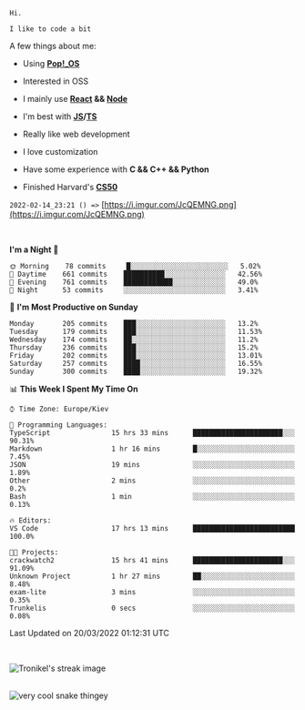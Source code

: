 ```
Hi.

I like to code a bit
```

A few things about me:

-   Using **[Pop!\_OS](https://pop.system76.com/)**

-   Interested in OSS

-   I mainly use **[React](https://reactjs.org/) && [Node](https://nodejs.org/en/)**

-   I'm best with **[JS](https://www.javascript.com/)/[TS](https://www.typescriptlang.org/)**

-   Really like web development

-   I love customization

-   Have some experience with **C && C++ && Python**

-   Finished Harvard's **[CS50](https://cs50.harvard.edu)**

`2022-02-14_23:21 () =>` [https://i.imgur.com/JcQEMNG.png](https://i.imgur.com/JcQEMNG.png)

<br>

<!--START_SECTION:waka-->
**I'm a Night 🦉** 

```text
🌞 Morning    78 commits     █░░░░░░░░░░░░░░░░░░░░░░░░   5.02% 
🌆 Daytime    661 commits    ██████████░░░░░░░░░░░░░░░   42.56% 
🌃 Evening    761 commits    ████████████░░░░░░░░░░░░░   49.0% 
🌙 Night      53 commits     ░░░░░░░░░░░░░░░░░░░░░░░░░   3.41%

```
📅 **I'm Most Productive on Sunday** 

```text
Monday       205 commits    ███░░░░░░░░░░░░░░░░░░░░░░   13.2% 
Tuesday      179 commits    ███░░░░░░░░░░░░░░░░░░░░░░   11.53% 
Wednesday    174 commits    ██░░░░░░░░░░░░░░░░░░░░░░░   11.2% 
Thursday     236 commits    ███░░░░░░░░░░░░░░░░░░░░░░   15.2% 
Friday       202 commits    ███░░░░░░░░░░░░░░░░░░░░░░   13.01% 
Saturday     257 commits    ████░░░░░░░░░░░░░░░░░░░░░   16.55% 
Sunday       300 commits    ████░░░░░░░░░░░░░░░░░░░░░   19.32%

```


📊 **This Week I Spent My Time On** 

```text
⌚︎ Time Zone: Europe/Kiev

💬 Programming Languages: 
TypeScript               15 hrs 33 mins      ██████████████████████░░░   90.31% 
Markdown                 1 hr 16 mins        █░░░░░░░░░░░░░░░░░░░░░░░░   7.45% 
JSON                     19 mins             ░░░░░░░░░░░░░░░░░░░░░░░░░   1.89% 
Other                    2 mins              ░░░░░░░░░░░░░░░░░░░░░░░░░   0.2% 
Bash                     1 min               ░░░░░░░░░░░░░░░░░░░░░░░░░   0.13%

🔥 Editors: 
VS Code                  17 hrs 13 mins      █████████████████████████   100.0%

🐱‍💻 Projects: 
crackwatch2              15 hrs 41 mins      ██████████████████████░░░   91.09% 
Unknown Project          1 hr 27 mins        ██░░░░░░░░░░░░░░░░░░░░░░░   8.48% 
exam-lite                3 mins              ░░░░░░░░░░░░░░░░░░░░░░░░░   0.35% 
Trunkelis                0 secs              ░░░░░░░░░░░░░░░░░░░░░░░░░   0.08%

```


 Last Updated on 20/03/2022 01:12:31 UTC
<!--END_SECTION:waka-->

<br>

<p><img align="center" src="https://github-readme-streak-stats.herokuapp.com/?user=Trunkelis&theme=dark" alt="Tronikel's streak image" /></p>

<br>

<img title="" src="https://raw.githubusercontent.com/Trunkelis/Trunkelis/output/github-contribution-grid-snake.svg" alt="very cool snake thingey" data-align="left">
